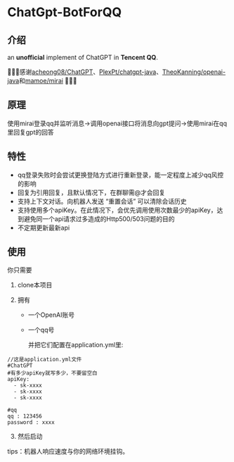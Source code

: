 # ChatGpt-BotForQQ

## 介绍

an **unofficial** implement of ChatGPT in **Tencent QQ**.

🌹🌹🌹感谢[acheong08/ChatGPT](https://github.com/acheong08/ChatGPT)、[PlexPt/chatgpt-java](https://github.com/PlexPt/chatgpt-java)、[TheoKanning/openai-java](https://github.com/TheoKanning/openai-java)和[mamoe/mirai](https://github.com/mamoe/mirai.git) 🌹🌹🌹

## 原理

使用mirai登录qq并监听消息->调用openai接口将消息向gpt提问->使用mirai在qq里回复gpt的回答

## 特性
- qq登录失败时会尝试更换登陆方式进行重新登录，能一定程度上减少qq风控的影响
- 回复为引用回复，且默认情况下，在群聊需@才会回复
- 支持上下文对话。向机器人发送 “重置会话” 可以清除会话历史
- 支持使用多个apiKey。在此情况下，会优先调用使用次数最少的apiKey，达到避免同一个api请求过多造成的Http500/503问题的目的
- 不定期更新最新api

## 使用

你只需要

1.  clone本项目

2.  拥有

    -   一个OpenAI账号

    -   一个qq号

        并把它们配置在application.yml里:

```
//这是application.yml文件
#ChatGPT
#有多少apiKey就写多少，不要留空白
apiKey:
  - sk-xxxx
  - sk-xxxx
  - sk-xxxx

#qq
qq : 123456
password : xxxx
```

3.  然后启动

tips：机器人响应速度与你的网络环境挂钩。